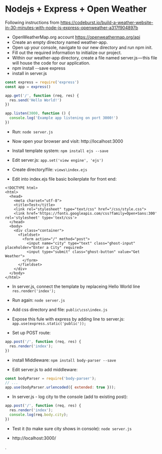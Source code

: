 #  Nodejs + Express + Open Weather

Following instructions from
https://codeburst.io/build-a-weather-website-in-30-minutes-with-node-js-express-openweather-a317f904897b


* OpenWeatherMap.org account https://openweathermap.org/api
* Create an empty directory named weather-app.
* Open up your console, navigate to our new directory and run npm init.
* Fill out the required information to initialize our project.
* Within our weather-app directory, create a file named server.js — this file will house the code for our application.
* npm install --save express
* install in server.js
```javascript
const express = require('express')
const app = express()

app.get('/', function (req, res) {
  res.send('Hello World!')
})

app.listen(3000, function () {
  console.log('Example app listening on port 3000!')
})
```

* Run: `node server.js`

* Now open your browser and visit: http://localhost:3000

* Install template system: `npm install ejs --save`

* Edit server.js: `app.set('view engine', 'ejs')`

* Create directory/file: `views\index.ejs`

* Edit into index.ejs file basic boilerplate for front end:

```
<!DOCTYPE html>
<html>
  <head>
    <meta charset="utf-8">
    <title>Test</title>
    <link rel="stylesheet" type="text/css" href="/css/style.css">
    <link href='https://fonts.googleapis.com/css?family=Open+Sans:300' rel='stylesheet' type='text/css'>
  </head>
  <body>
    <div class="container">
      <fieldset>
        <form action="/" method="post">
          <input name="city" type="text" class="ghost-input" placeholder="Enter a City" required>
          <input type="submit" class="ghost-button" value="Get Weather">
        </form>
      </fieldset>
    </div>
  </body>
</html>
```

* In server.js, connect the template by replaceing Hello World line `res.render('index');`
* Run again: `node server.js`

* Add css directory and file: `public\css\index.js`

* Expose this fule with express by adding line to server.js:
`app.use(express.static('public'));`

* Set up POST route:
```javascript
app.post('/', function (req, res) {
  res.render('index');
})
```

* install Middleware: `npm install body-parser --save`

* Edit server.js to add middleware:
```javascript
const bodyParser = require('body-parser');
// ...
app.use(bodyParser.urlencoded({ extended: true }));
```

* In server.js - log city to the console (add to existing post):
```javascript
app.post('/', function (req, res) {
  res.render('index');
  console.log(req.body.city);
})
```

* Test it (to make sure city shows in console): `node server.js`

* http://localhost:3000/








.
